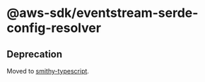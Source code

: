 # @aws-sdk/eventstream-serde-config-resolver

## Deprecation

Moved to [smithy-typescript](https://github.com/awslabs/smithy-typescript/tree/main/packages).